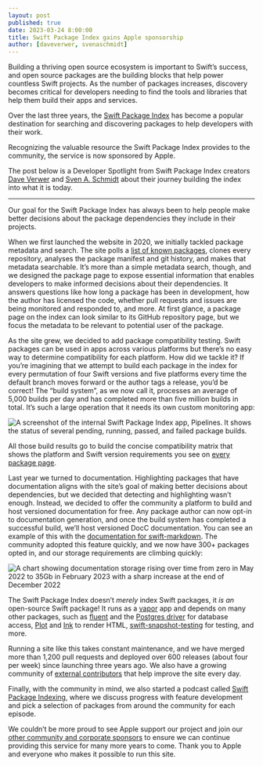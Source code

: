 ```yaml
---
layout: post
published: true
date: 2023-03-24 8:00:00
title: Swift Package Index gains Apple sponsorship
author: [daveverwer, svenaschmidt]
---
```


Building a thriving open source ecosystem is important to Swift’s success, and open source packages are the building blocks that help power countless Swift projects. As the number of packages increases, discovery becomes critical for developers needing to find the tools and libraries that help them build their apps and services.

Over the last three years, the [Swift Package Index](https://swiftpackageindex.com) has become a popular destination for searching and discovering packages to help developers with their work.

Recognizing the valuable resource the Swift Package Index provides to the community, the service is now sponsored by Apple.

The post below is a Developer Spotlight from Swift Package Index creators [Dave Verwer](https://daveverwer.com) and [Sven A. Schmidt](https://mastodon.social/@finestructure) about their journey building the index into what it is today.

***

Our goal for the Swift Package Index has always been to help people make better decisions about the package dependencies they include in their projects.

When we first launched the website in 2020, we initially tackled package metadata and search. The site polls a [list of known packages](https://github.com/SwiftPackageIndex/PackageList/blob/main/packages.json), clones every repository, analyses the package manifest and git history, and makes that metadata searchable. It’s more than a simple metadata search, though, and we designed the package page to expose essential information that enables developers to make informed decisions about their dependencies. It answers questions like how long a package has been in development, how the author has licensed the code, whether pull requests and issues are being monitored and responded to, and more. At first glance, a package page on the index can look similar to its GitHub repository page, but we focus the metadata to be relevant to potential user of the package.

As the site grew, we decided to add package compatibility testing. Swift packages can be used in apps across various platforms but there’s no easy way to determine compatibility for each platform. How did we tackle it? If you’re imagining that we attempt to build each package in the index for every permutation of four Swift versions and five platforms every time the default branch moves forward or the author tags a release, you’d be correct! The “build system”, as we now call it, processes an average of 5,000 builds per day and has completed more than five million builds in total. It’s such a large operation that it needs its own custom monitoring app:

![A screenshot of the internal Swift Package Index app, Pipelines. It shows the status of several pending, running, passed, and failed package builds.](/assets/images/swift-package-index-developer-spotlight-blog/pipelines-app.png)

All those build results go to build the concise compatibility matrix that shows the platform and Swift version requirements you see on [every package page](https://swiftpackageindex.com/swiftlang/swift-markdown).

Last year we turned to documentation. Highlighting packages that have documentation aligns with the site’s goal of making better decisions about dependencies, but we decided that detecting and highlighting wasn’t enough. Instead, we decided to offer the community a platform to build and host versioned documentation for free. Any package author can now opt-in to documentation generation, and once the build system has completed a successful build, we’ll host versioned DocC documentation. You can see an example of this with the [documentation for swift-markdown](https://swiftpackageindex.com/swiftlang/swift-markdown/documentation). The community adopted this feature quickly, and we now have 300+ packages opted in, and our storage requirements are climbing quickly:

![A chart showing documentation storage rising over time from zero in May 2022 to 35Gb in February 2023 with a sharp increase at the end of December 2022](/assets/images/swift-package-index-developer-spotlight-blog/docc-storage-growth.png)

The Swift Package Index doesn’t *merely* index Swift packages, it *is an* open-source Swift package! It runs as a [vapor](https://swiftpackageindex.com/vapor/vapor) app and depends on many other packages, such as [fluent](https://swiftpackageindex.com/vapor/fluent) and the [Postgres driver](https://swiftpackageindex.com/vapor/fluent-postgres-driver) for database access, [Plot](https://swiftpackageindex.com/JohnSundell/Plot) and [Ink](https://swiftpackageindex.com/JohnSundell/Ink) to render HTML, [swift-snapshot-testing](https://swiftpackageindex.com/pointfreeco/swift-snapshot-testing) for testing, and more.

Running a site like this takes constant maintenance, and we have merged more than 1,200 pull requests and deployed over 600 releases (about four per week) since launching three years ago. We also have a growing community of [external contributors](https://github.com/SwiftPackageIndex/SwiftPackageIndex-Server/graphs/contributors) that help improve the site every day.

Finally, with the community in mind, we also started a podcast called [Swift Package Indexing](https://swiftpackageindexing.transistor.fm), where we discuss progress with feature development and pick a selection of packages from around the community for each episode.

We couldn’t be more proud to see Apple support our project and join our [other community and corporate sponsors](https://swiftpackageindex.com/supporters) to ensure we can continue providing this service for many more years to come. Thank you to Apple and everyone who makes it possible to run this site.
